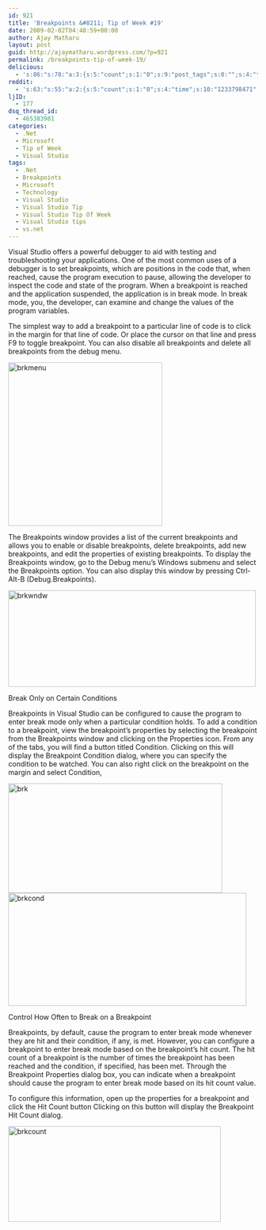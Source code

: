 ```yaml
---
id: 921
title: 'Breakpoints &#8211; Tip of Week #19'
date: 2009-02-02T04:48:59+00:00
author: Ajay Matharu
layout: post
guid: http://ajaymatharu.wordpress.com/?p=921
permalink: /breakpoints-tip-of-week-19/
delicious:
  - 's:86:"s:78:"a:3:{s:5:"count";s:1:"0";s:9:"post_tags";s:0:"";s:4:"time";s:10:"1233798470";}";";'
reddit:
  - 's:63:"s:55:"a:2:{s:5:"count";s:1:"0";s:4:"time";s:10:"1233798471";}";";'
ljID:
  - 177
dsq_thread_id:
  - 465383981
categories:
  - .Net
  - Microsoft
  - Tip of Week
  - Visual Studio
tags:
  - .Net
  - Breakpoints
  - Microsoft
  - Technology
  - Visual Studio
  - Visual Studio Tip
  - Visual Studio Tip Of Week
  - Visual Studio tips
  - vs.net
---
```

Visual Studio offers a powerful debugger to aid with testing and troubleshooting your applications. One of the most common uses of a debugger is to set breakpoints, which are positions in the code that, when reached, cause the program execution to pause, allowing the developer to inspect the code and state of the program. When a breakpoint is reached and the application suspended, the application is in break mode. In break mode, you, the developer, can examine and change the values of the program variables.

The simplest way to add a breakpoint to a particular line of code is to click in the margin for that line of code. Or place the cursor on that line and press F9 to toggle breakpoint. You can also disable all breakpoints and delete all breakpoints from the debug menu.

<img class="aligncenter size-full wp-image-922" title="brkmenu" src="http://ajaymatharu.files.wordpress.com/2009/02/brkmenu.png" alt="brkmenu" width="311" height="330" />

The Breakpoints window provides a list of the current breakpoints and allows you to enable or disable breakpoints, delete breakpoints, add new breakpoints, and edit the properties of existing breakpoints. To display the Breakpoints window, go to the Debug menu&#8217;s Windows submenu and select the Breakpoints option. You can also display this window by pressing Ctrl-Alt-B (Debug.Breakpoints).

<img class="aligncenter size-full wp-image-923" title="brkwndw" src="http://ajaymatharu.files.wordpress.com/2009/02/brkwndw.png" alt="brkwndw" width="500" height="195" />

Break Only on Certain Conditions

Breakpoints in Visual Studio can be configured to cause the program to enter break mode only when a particular condition holds. To add a condition to a breakpoint, view the breakpoint&#8217;s properties by selecting the breakpoint from the Breakpoints window and clicking on the Properties icon. From any of the tabs, you will find a button titled Condition. Clicking on this will display the Breakpoint Condition dialog, where you can specify the condition to be watched. You can also right click on the breakpoint on the margin and select Condition,

<img class="aligncenter size-full wp-image-924" title="brk" src="http://ajaymatharu.files.wordpress.com/2009/02/brk.png" alt="brk" width="432" height="221" />

<img class="aligncenter size-full wp-image-926" title="brkcond" src="http://ajaymatharu.files.wordpress.com/2009/02/brkcond.png" alt="brkcond" width="481" height="228" />

Control How Often to Break on a Breakpoint

Breakpoints, by default, cause the program to enter break mode whenever they are hit and their condition, if any, is met. However, you can configure a breakpoint to enter break mode based on the breakpoint&#8217;s hit count. The hit count of a breakpoint is the number of times the breakpoint has been reached and the condition, if specified, has been met. Through the Breakpoint Properties dialog box, you can indicate when a breakpoint should cause the program to enter break mode based on its hit count value.

To configure this information, open up the properties for a breakpoint and click the Hit Count button Clicking on this button will display the Breakpoint Hit Count dialog.

<img class="aligncenter size-full wp-image-927" title="brkcount" src="http://ajaymatharu.files.wordpress.com/2009/02/brkcount.png" alt="brkcount" width="429" height="193" />